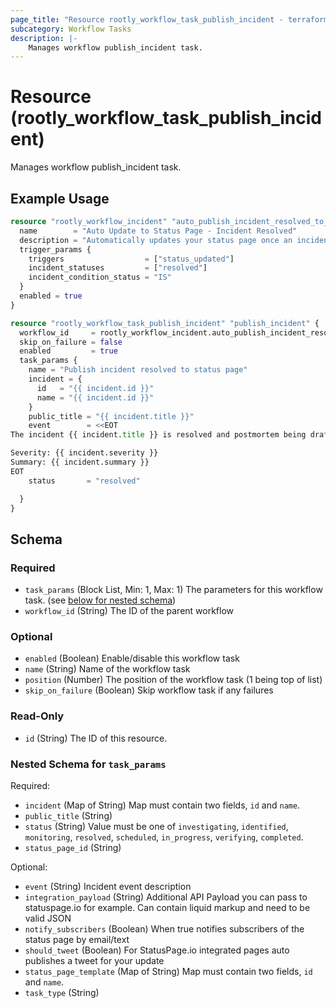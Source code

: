 ```yaml
---
page_title: "Resource rootly_workflow_task_publish_incident - terraform-provider-rootly"
subcategory: Workflow Tasks
description: |-
    Manages workflow publish_incident task.
---
```


# Resource (rootly_workflow_task_publish_incident)

Manages workflow publish_incident task.

## Example Usage

```terraform
resource "rootly_workflow_incident" "auto_publish_incident_resolved_to_status_page" {
  name        = "Auto Update to Status Page - Incident Resolved"
  description = "Automatically updates your status page once an incident is resolved"
  trigger_params {
    triggers                  = ["status_updated"]
    incident_statuses         = ["resolved"]
    incident_condition_status = "IS"
  }
  enabled = true
}

resource "rootly_workflow_task_publish_incident" "publish_incident" {
  workflow_id     = rootly_workflow_incident.auto_publish_incident_resolved_to_status_page.id
  skip_on_failure = false
  enabled         = true
  task_params {
    name = "Publish incident resolved to status page"
    incident = {
      id   = "{{ incident.id }}"
      name = "{{ incident.id }}"
    }
    public_title = "{{ incident.title }}"
    event        = <<EOT
The incident {{ incident.title }} is resolved and postmortem being drafted. 

Severity: {{ incident.severity }}
Summary: {{ incident.summary }}
EOT
    status       = "resolved"

  }
}
```

<!-- schema generated by tfplugindocs -->
## Schema

### Required

- `task_params` (Block List, Min: 1, Max: 1) The parameters for this workflow task. (see [below for nested schema](#nestedblock--task_params))
- `workflow_id` (String) The ID of the parent workflow

### Optional

- `enabled` (Boolean) Enable/disable this workflow task
- `name` (String) Name of the workflow task
- `position` (Number) The position of the workflow task (1 being top of list)
- `skip_on_failure` (Boolean) Skip workflow task if any failures

### Read-Only

- `id` (String) The ID of this resource.

<a id="nestedblock--task_params"></a>
### Nested Schema for `task_params`

Required:

- `incident` (Map of String) Map must contain two fields, `id` and `name`.
- `public_title` (String)
- `status` (String) Value must be one of `investigating`, `identified`, `monitoring`, `resolved`, `scheduled`, `in_progress`, `verifying`, `completed`.
- `status_page_id` (String)

Optional:

- `event` (String) Incident event description
- `integration_payload` (String) Additional API Payload you can pass to statuspage.io for example. Can contain liquid markup and need to be valid JSON
- `notify_subscribers` (Boolean) When true notifies subscribers of the status page by email/text
- `should_tweet` (Boolean) For StatusPage.io integrated pages auto publishes a tweet for your update
- `status_page_template` (Map of String) Map must contain two fields, `id` and `name`.
- `task_type` (String)
